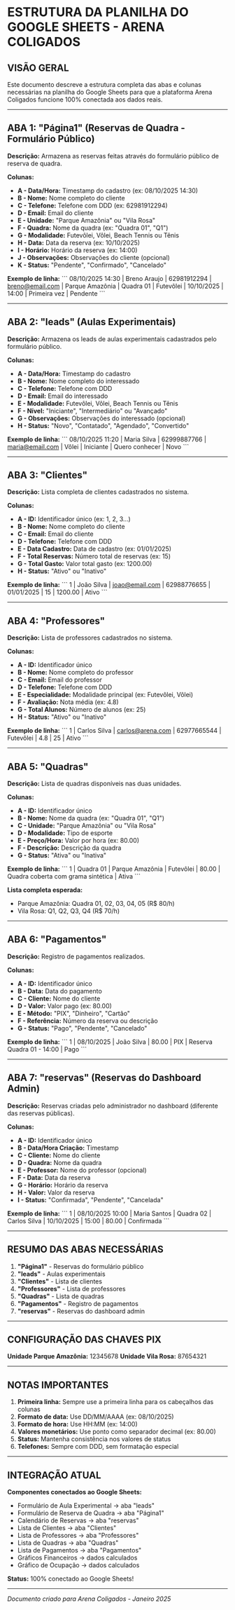 # ESTRUTURA DA PLANILHA DO GOOGLE SHEETS - ARENA COLIGADOS

## VISÃO GERAL
Este documento descreve a estrutura completa das abas e colunas necessárias na planilha do Google Sheets para que a plataforma Arena Coligados funcione 100% conectada aos dados reais.

---

## ABA 1: "Página1" (Reservas de Quadra - Formulário Público)

**Descrição:** Armazena as reservas feitas através do formulário público de reserva de quadra.

**Colunas:**
- **A - Data/Hora:** Timestamp do cadastro (ex: 08/10/2025 14:30)
- **B - Nome:** Nome completo do cliente
- **C - Telefone:** Telefone com DDD (ex: 62981912294)
- **D - Email:** Email do cliente
- **E - Unidade:** "Parque Amazônia" ou "Vila Rosa"
- **F - Quadra:** Nome da quadra (ex: "Quadra 01", "Q1")
- **G - Modalidade:** Futevôlei, Vôlei, Beach Tennis ou Tênis
- **H - Data:** Data da reserva (ex: 10/10/2025)
- **I - Horário:** Horário da reserva (ex: 14:00)
- **J - Observações:** Observações do cliente (opcional)
- **K - Status:** "Pendente", "Confirmado", "Cancelado"

**Exemplo de linha:**
\`\`\`
08/10/2025 14:30 | Breno Araujo | 62981912294 | breno@email.com | Parque Amazônia | Quadra 01 | Futevôlei | 10/10/2025 | 14:00 | Primeira vez | Pendente
\`\`\`

---

## ABA 2: "leads" (Aulas Experimentais)

**Descrição:** Armazena os leads de aulas experimentais cadastrados pelo formulário público.

**Colunas:**
- **A - Data/Hora:** Timestamp do cadastro
- **B - Nome:** Nome completo do interessado
- **C - Telefone:** Telefone com DDD
- **D - Email:** Email do interessado
- **E - Modalidade:** Futevôlei, Vôlei, Beach Tennis ou Tênis
- **F - Nível:** "Iniciante", "Intermediário" ou "Avançado"
- **G - Observações:** Observações do interessado (opcional)
- **H - Status:** "Novo", "Contatado", "Agendado", "Convertido"

**Exemplo de linha:**
\`\`\`
08/10/2025 11:20 | Maria Silva | 62999887766 | maria@email.com | Vôlei | Iniciante | Quero conhecer | Novo
\`\`\`

---

## ABA 3: "Clientes"

**Descrição:** Lista completa de clientes cadastrados no sistema.

**Colunas:**
- **A - ID:** Identificador único (ex: 1, 2, 3...)
- **B - Nome:** Nome completo do cliente
- **C - Email:** Email do cliente
- **D - Telefone:** Telefone com DDD
- **E - Data Cadastro:** Data de cadastro (ex: 01/01/2025)
- **F - Total Reservas:** Número total de reservas (ex: 15)
- **G - Total Gasto:** Valor total gasto (ex: 1200.00)
- **H - Status:** "Ativo" ou "Inativo"

**Exemplo de linha:**
\`\`\`
1 | João Silva | joao@email.com | 62988776655 | 01/01/2025 | 15 | 1200.00 | Ativo
\`\`\`

---

## ABA 4: "Professores"

**Descrição:** Lista de professores cadastrados no sistema.

**Colunas:**
- **A - ID:** Identificador único
- **B - Nome:** Nome completo do professor
- **C - Email:** Email do professor
- **D - Telefone:** Telefone com DDD
- **E - Especialidade:** Modalidade principal (ex: Futevôlei, Vôlei)
- **F - Avaliação:** Nota média (ex: 4.8)
- **G - Total Alunos:** Número de alunos (ex: 25)
- **H - Status:** "Ativo" ou "Inativo"

**Exemplo de linha:**
\`\`\`
1 | Carlos Silva | carlos@arena.com | 62977665544 | Futevôlei | 4.8 | 25 | Ativo
\`\`\`

---

## ABA 5: "Quadras"

**Descrição:** Lista de quadras disponíveis nas duas unidades.

**Colunas:**
- **A - ID:** Identificador único
- **B - Nome:** Nome da quadra (ex: "Quadra 01", "Q1")
- **C - Unidade:** "Parque Amazônia" ou "Vila Rosa"
- **D - Modalidade:** Tipo de esporte
- **E - Preço/Hora:** Valor por hora (ex: 80.00)
- **F - Descrição:** Descrição da quadra
- **G - Status:** "Ativa" ou "Inativa"

**Exemplo de linha:**
\`\`\`
1 | Quadra 01 | Parque Amazônia | Futevôlei | 80.00 | Quadra coberta com grama sintética | Ativa
\`\`\`

**Lista completa esperada:**
- Parque Amazônia: Quadra 01, 02, 03, 04, 05 (R$ 80/h)
- Vila Rosa: Q1, Q2, Q3, Q4 (R$ 70/h)

---

## ABA 6: "Pagamentos"

**Descrição:** Registro de pagamentos realizados.

**Colunas:**
- **A - ID:** Identificador único
- **B - Data:** Data do pagamento
- **C - Cliente:** Nome do cliente
- **D - Valor:** Valor pago (ex: 80.00)
- **E - Método:** "PIX", "Dinheiro", "Cartão"
- **F - Referência:** Número da reserva ou descrição
- **G - Status:** "Pago", "Pendente", "Cancelado"

**Exemplo de linha:**
\`\`\`
1 | 08/10/2025 | João Silva | 80.00 | PIX | Reserva Quadra 01 - 14:00 | Pago
\`\`\`

---

## ABA 7: "reservas" (Reservas do Dashboard Admin)

**Descrição:** Reservas criadas pelo administrador no dashboard (diferente das reservas públicas).

**Colunas:**
- **A - ID:** Identificador único
- **B - Data/Hora Criação:** Timestamp
- **C - Cliente:** Nome do cliente
- **D - Quadra:** Nome da quadra
- **E - Professor:** Nome do professor (opcional)
- **F - Data:** Data da reserva
- **G - Horário:** Horário da reserva
- **H - Valor:** Valor da reserva
- **I - Status:** "Confirmada", "Pendente", "Cancelada"

**Exemplo de linha:**
\`\`\`
1 | 08/10/2025 10:00 | Maria Santos | Quadra 02 | Carlos Silva | 10/10/2025 | 15:00 | 80.00 | Confirmada
\`\`\`

---

## RESUMO DAS ABAS NECESSÁRIAS

1. **"Página1"** - Reservas do formulário público
2. **"leads"** - Aulas experimentais
3. **"Clientes"** - Lista de clientes
4. **"Professores"** - Lista de professores
5. **"Quadras"** - Lista de quadras
6. **"Pagamentos"** - Registro de pagamentos
7. **"reservas"** - Reservas do dashboard admin

---

## CONFIGURAÇÃO DAS CHAVES PIX

**Unidade Parque Amazônia:** 12345678
**Unidade Vila Rosa:** 87654321

---

## NOTAS IMPORTANTES

1. **Primeira linha:** Sempre use a primeira linha para os cabeçalhos das colunas
2. **Formato de data:** Use DD/MM/AAAA (ex: 08/10/2025)
3. **Formato de hora:** Use HH:MM (ex: 14:00)
4. **Valores monetários:** Use ponto como separador decimal (ex: 80.00)
5. **Status:** Mantenha consistência nos valores de status
6. **Telefones:** Sempre com DDD, sem formatação especial

---

## INTEGRAÇÃO ATUAL

**Componentes conectados ao Google Sheets:**
- Formulário de Aula Experimental → aba "leads"
- Formulário de Reserva de Quadra → aba "Página1"
- Calendário de Reservas → aba "reservas"
- Lista de Clientes → aba "Clientes"
- Lista de Professores → aba "Professores"
- Lista de Quadras → aba "Quadras"
- Lista de Pagamentos → aba "Pagamentos"
- Gráficos Financeiros → dados calculados
- Gráfico de Ocupação → dados calculados

**Status:** 100% conectado ao Google Sheets!

---

*Documento criado para Arena Coligados - Janeiro 2025*
